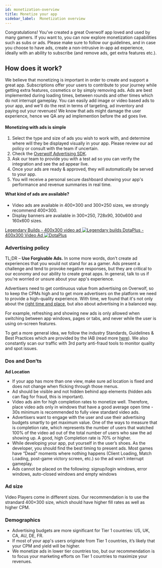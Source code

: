```yaml
---
id: monetization-overview
title: Monetize your app
sidebar_label:  Monetization overview
---
```



Congratulations! You’ve created a great Overwolf app loved and used by many gamers. If you want to, you can now explore monetization capabilities such as subs or ads. Please make sure to follow our guidelines, and in case you choose to have ads, create a non-intrusive in-app ad experience, ideally with an ability to subscribe (and remove ads, get extra features etc.).

## How does it work?

We believe that monetizing is important in order to create and support a great app. Subscriptions offer your users to contribute to your journey while getting extra features, cosmetics or by simply removing ads. Ads are best implemented during loading times, between rounds and other times which do not interrupt gameplay. You can easily add image or video based ads to your app, and we'll do the rest in terms of targeting, ad inventory and paying out your revenues! We know that ads might damage the user experience, hence we QA any ad implemention before the ad goes live. 

#### Monetizing with ads is simple

####
1. Select the type and size of ads you wish to work with, and determine where will they be displayed visually in your app. Please review our ad policy or consult with the team if uncertain.
2. Check the [Overwolf Advertising SDK](ads-sdk-overview).
3. Ask our team to provide you with a test ad so you can verify the integration and see the ad appear live.
4. Once your ads are ready & approved, they will automatically be served to your app.
5. You will receive a personal secure dashboard showing your app's performance and revenue summaries in real time.

**What kind of ads are available?**

####
* Video ads are available in 400×300 and 300×250 sizes, we strongly recommend 400×300.
* Display banners are available in 300×250, 728x90, 300x600 and 160x600 sizes.

<div class="box" data-slick='{"slidesToShow": 1}'>
  <a data-fancybox="gallery" data-caption="Legendary Builds" href="../assets/LB-400x300.png">
    Legendary Builds - 400x300 video ad
    <span class="thumb">
      <img src="../assets/LB-400x300.png" alt="Legendary builds">
    </span>
  </a>
  <a data-fancybox="gallery" data-caption="DotaPlus" href="../assets/Dota-2-400x300.png">
    DotaPlus - 400x300 Video Ad
    <span class="thumb">
      <img src="../assets/Dota-2-400x300.png" alt="DotaPlus">
    </span>
  </a>
</div>

### Advertising policy

TL;DR – **Use Forgivable Ads.** In some more words, don’t create ad experiences that you would not stand for as a gamer. Ads present a challenge and tend to provoke negative responses, but they are critical to our economy and our ability to create great apps. In general, talk to us if you're worried or unsure about your app's experience. 

Advertisers need to get continuous value from advertising on Overwolf, so to keep the CPMs high and to get more advertisers on the platform we need to provide a high-quality experience. With time, we found that it's not only about the [right time and place](https://medium.com/overwolf-developers/a-new-way-for-brands-to-engage-with-gamers-ca4cfafc5d41), but also about advertising in a balanced way.

For example, refreshing and showing new ads is only allowed when switching between app windows, pages or tabs, and never while the user is using on-screen features.

To get a more general idea, we follow the industry Standards, Guidelines & Best Practices which are provided by the IAB (read more [here](https://www.iab.com/guidelines/iab-standards-guidelines-best-practice-documents-in-public-comment/)). We also constantly scan our traffic with 3rd party anti-fraud tools to monitor quality and spot issues.

### Dos and Don’ts
**Ad Location**

* If your app has more than one view, make sure ad location is fixed and does not change when flicking through those menus.
* Ad should be visible and not hidden behind app elements (hidden ads can flag for fraud, this is important).
* Video ads aim for high completion rates to monetize well. Therefore, place video ads only in windows that have a good average open time - 30s minimum is recommended to fully view standard video ads. 
* Advertisers want to engage with the user and use their advertising budgets smartly to get maximum value. One of the ways to measure that is completion rate, which represents the number of users that watched 100% of the video ad out of the total number of users who saw the ad showing up. A good, high Completion rate is 70% or higher.
* While developing your app, put yourself in the user’s shoes. As the developer, you should find the best timing to present ads. Most games have “Dead” moments where nothing happens (Client Loading, Match Loading, post-game victory screen, etc.) so the ad won’t interrupt gameplay.
* Ads cannot be placed on the following: signup/login windows, error windows, auto-closed windows and empty windows

### Ad size

Video Players come in different sizes. Our recommendation is to use the strandard 400×300 size, which should have higher fill rates as well as higher CPM.

### Demographics

* Advertising budgets are more significant for Tier 1 countries: US, UK, CA, AU, DE, FR.
* If most of your app's users originate from Tier 1 countries, it’s likely that your CPM and yield will be higher.
* We monetize ads in lower tier countries too, but our recommendation is to focus your marketing efforts on Tier 1 countries to maximize your revenues.


